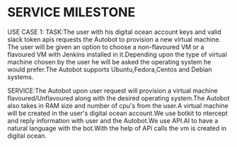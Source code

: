 #     SERVICE MILESTONE

USE CASE 1:
TASK:The user with his digital ocean account keys and valid slack token apis requests the Autobot to provision a new virtual machine.
The user will be given an option to choose a non-flavoured VM or a flavoured VM with Jenkins installed in it.Depending upon the type of virtual machine 
chosen by the user he will be asked the operating system he would prefer.The Autobot supports Ubuntu,Fedora,Centos and Debian systems.

SERVICE:The Autobot upon user request will provision a virtual machine  flavoured/Unflavoured along with the desired operating system.The Autobot also 
takes in RAM size and number of cpu's from the user.A virtual machine will be created in the user's digital ocean account.We use botkit to ntercept and reply
information with user and the Autobot.We use API.AI to have a natural language with the bot.With the help of APi calls the vm is created in digital ocean.


 
